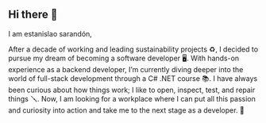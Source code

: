 ## Hi there 👋

I am estanislao sarandón, 

After a decade of working and leading sustainability projects ♻️, I decided to pursue my dream of becoming a software developer 🖥️. 
With hands-on experience as a backend developer, I’m currently diving deeper into the world of full-stack development through a C# .NET course 📚. 
I have always been curious about how things work; I like to open, inspect, test, and repair things 🪛.
Now, I am looking for a workplace where I can put all this passion and curiosity into action and take me to the next stage as a developer. 🚀
